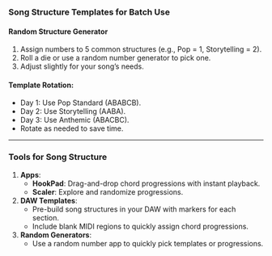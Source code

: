 ### **Song Structure Templates for Batch Use**

#### **Random Structure Generator**

1. Assign numbers to 5 common structures (e.g., Pop = 1, Storytelling = 2).
2. Roll a die or use a random number generator to pick one.
3. Adjust slightly for your song’s needs.

#### **Template Rotation**:

- Day 1: Use Pop Standard (ABABCB).
- Day 2: Use Storytelling (AABA).
- Day 3: Use Anthemic (ABACBC).
- Rotate as needed to save time.

---

### **Tools for Song Structure**

1. **Apps**:
    - **HookPad**: Drag-and-drop chord progressions with instant playback.
    - **Scaler**: Explore and randomize progressions.
2. **DAW Templates**:
    - Pre-build song structures in your DAW with markers for each section.
    - Include blank MIDI regions to quickly assign chord progressions.
3. **Random Generators**:
    - Use a random number app to quickly pick templates or progressions.